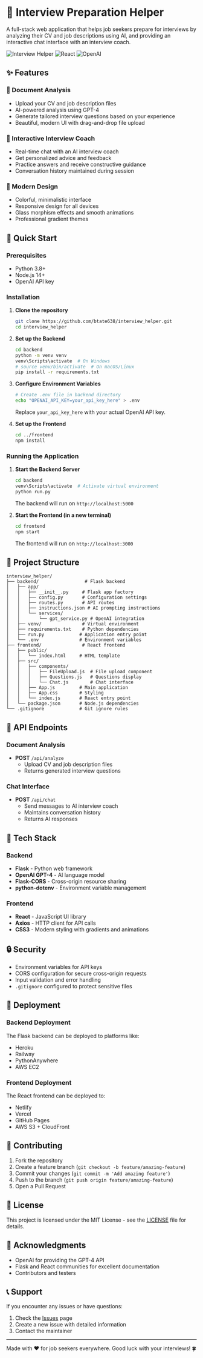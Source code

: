 # 🎯 Interview Preparation Helper

A full-stack web application that helps job seekers prepare for interviews by analyzing their CV and job descriptions using AI, and providing an interactive chat interface with an interview coach.

![Interview Helper](https://img.shields.io/badge/Python-Flask-blue)
![React](https://img.shields.io/badge/Frontend-React-61DAFB)
![OpenAI](https://img.shields.io/badge/AI-OpenAI%20GPT--4-412991)

## ✨ Features

### 📄 Document Analysis
- Upload your CV and job description files
- AI-powered analysis using GPT-4
- Generate tailored interview questions based on your experience
- Beautiful, modern UI with drag-and-drop file upload

### 💬 Interactive Interview Coach
- Real-time chat with an AI interview coach
- Get personalized advice and feedback
- Practice answers and receive constructive guidance
- Conversation history maintained during session

### 🎨 Modern Design
- Colorful, minimalistic interface
- Responsive design for all devices
- Glass morphism effects and smooth animations
- Professional gradient themes

## 🚀 Quick Start

### Prerequisites
- Python 3.8+ 
- Node.js 14+
- OpenAI API key

### Installation

1. **Clone the repository**
   ```bash
   git clone https://github.com/btate638/interview_helper.git
   cd interview_helper
   ```

2. **Set up the Backend**
   ```bash
   cd backend
   python -m venv venv
   venv\Scripts\activate  # On Windows
   # source venv/bin/activate  # On macOS/Linux
   pip install -r requirements.txt
   ```

3. **Configure Environment Variables**
   ```bash
   # Create .env file in backend directory
   echo "OPENAI_API_KEY=your_api_key_here" > .env
   ```
   Replace `your_api_key_here` with your actual OpenAI API key.

4. **Set up the Frontend**
   ```bash
   cd ../frontend
   npm install
   ```

### Running the Application

1. **Start the Backend Server**
   ```bash
   cd backend
   venv\Scripts\activate  # Activate virtual environment
   python run.py
   ```
   The backend will run on `http://localhost:5000`

2. **Start the Frontend (in a new terminal)**
   ```bash
   cd frontend
   npm start
   ```
   The frontend will run on `http://localhost:3000`

## 📁 Project Structure

```
interview_helper/
├── backend/                 # Flask backend
│   ├── app/
│   │   ├── __init__.py     # Flask app factory
│   │   ├── config.py       # Configuration settings
│   │   ├── routes.py       # API routes
│   │   ├── instructions.json # AI prompting instructions
│   │   └── services/
│   │       └── gpt_service.py # OpenAI integration
│   ├── venv/               # Virtual environment
│   ├── requirements.txt    # Python dependencies
│   ├── run.py             # Application entry point
│   └── .env               # Environment variables
├── frontend/               # React frontend
│   ├── public/
│   │   └── index.html     # HTML template
│   ├── src/
│   │   ├── components/
│   │   │   ├── FileUpload.js  # File upload component
│   │   │   ├── Questions.js   # Questions display
│   │   │   └── Chat.js        # Chat interface
│   │   ├── App.js         # Main application
│   │   ├── App.css        # Styling
│   │   └── index.js       # React entry point
│   └── package.json       # Node.js dependencies
└── .gitignore             # Git ignore rules
```

## 🔧 API Endpoints

### Document Analysis
- **POST** `/api/analyze`
  - Upload CV and job description files
  - Returns generated interview questions

### Chat Interface  
- **POST** `/api/chat`
  - Send messages to AI interview coach
  - Maintains conversation history
  - Returns AI responses

## 🎨 Tech Stack

### Backend
- **Flask** - Python web framework
- **OpenAI GPT-4** - AI language model
- **Flask-CORS** - Cross-origin resource sharing
- **python-dotenv** - Environment variable management

### Frontend
- **React** - JavaScript UI library
- **Axios** - HTTP client for API calls
- **CSS3** - Modern styling with gradients and animations

## 🔒 Security

- Environment variables for API keys
- CORS configuration for secure cross-origin requests
- Input validation and error handling
- `.gitignore` configured to protect sensitive files

## 🚀 Deployment

### Backend Deployment
The Flask backend can be deployed to platforms like:
- Heroku
- Railway
- PythonAnywhere
- AWS EC2

### Frontend Deployment
The React frontend can be deployed to:
- Netlify
- Vercel
- GitHub Pages
- AWS S3 + CloudFront

## 🤝 Contributing

1. Fork the repository
2. Create a feature branch (`git checkout -b feature/amazing-feature`)
3. Commit your changes (`git commit -m 'Add amazing feature'`)
4. Push to the branch (`git push origin feature/amazing-feature`)
5. Open a Pull Request

## 📝 License

This project is licensed under the MIT License - see the [LICENSE](LICENSE) file for details.

## 🙏 Acknowledgments

- OpenAI for providing the GPT-4 API
- Flask and React communities for excellent documentation
- Contributors and testers

## 📞 Support

If you encounter any issues or have questions:
1. Check the [Issues](https://github.com/btate638/interview_helper/issues) page
2. Create a new issue with detailed information
3. Contact the maintainer

---

Made with ❤️ for job seekers everywhere. Good luck with your interviews! 🍀
